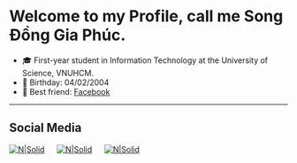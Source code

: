 # Welcome to my Profile, call me Song Đồng Gia Phúc.

- 🎓 First-year student in Information Technology at the University of Science, VNUHCM.
- 🎂 Birthday: 04/02/2004
- 🧍 Best friend: [Facebook](https://www.facebook.com/profile.php?=75816879)

---
## Social Media

[![N|Solid](https://github.com/fusodoya/fusodoya/blob/main/icon/facebook.png)](https://www.facebook.com/songdonggiaphuc) &emsp;
[![N|Solid](https://github.com/fusodoya/fusodoya/blob/main/icon/gmail.png)](mailto:fusodoya@gmail.com) &emsp;
[![N|Solid](https://github.com/fusodoya/fusodoya/blob/main/icon/linkedin.png)](https://www.linkedin.com/in/ph%C3%BAc-song-%C4%91%E1%BB%93ng-gia-9123a6272/) &emsp;
